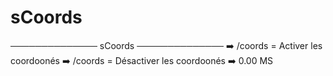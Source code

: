 # sCoords
────────────── sCoords ────────────── ➡️ /coords = Activer les coordoonés ➡️ /coords = Désactiver les coordoonés ➡️ 0.00 MS
